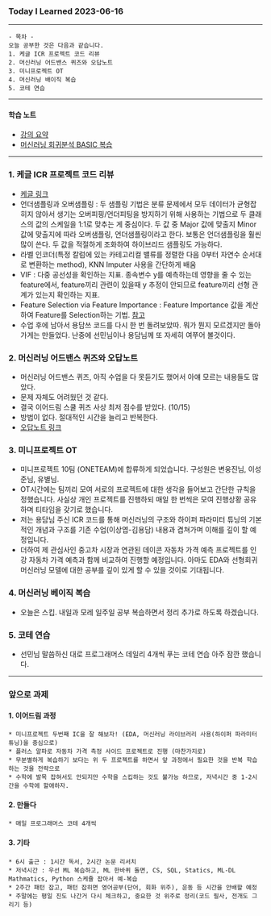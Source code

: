 ### Today I Learned 2023-06-16
---

```
- 목차 -
오늘 공부한 것은 다음과 같습니다. 
1. 케글 ICR 프로젝트 코드 리뷰 
2. 머신러닝 어드밴스 퀴즈와 오답노트
3. 미니프로젝트 OT 
4. 머신러닝 배이직 복습
5. 코테 연습
```
---

#### 학습 노트 
 - [강의 요약](https://www.notion.so/0616-2-a7ac0ae2294b4e0cb33e3b3ed0b708a4)
 - [머신러닝 회귀분석 BASIC 복습](https://www.notion.so/day01-e0bfb6d719104f3d8082f00c43ef53cb)

---
### 1. 케글 ICR 프로젝트 코드 리뷰
 - [케글 링크](https://www.kaggle.com/code/excelx2/yd-baseline-svm-rf-lr-xgb-nn-with-automl)
 - 언더샘플링과 오버샘플링 : 두 샘플링 기법은 분류 문제에서 모두 데이터가 균형잡히지 않아서 생기는 오버피핑/언더피팅을 방지하기 위해 사용하는 기법으로 두 클래스의 값의 스케일을 1:1로 맞추는 게 중심이다. 두 값 중 Major 값에 맞출지 Minor 값에 맞출지에 따라 오버샘플링, 언더샘플링이라고 한다. 보통은 언더샘플링을 훨씬 많이 쓴다. 두 값을 적절하게 조화하여 하이브리드 샘플링도 가능하다. 
 - 라벨 인코더(특정 칼럼에 있는 카테고리컬 밸류를 정렬한 다음 0부터 자연수 순서대로 변환하는 method), KNN Imputer 사용을 간단하게 배움 
 - VIF : 다중 공선성을 확인하는 지표. 종속변수 y를 예측하는데 영향을 줄 수 있는 feature에서, feature끼리 관련이 있을때 y 추정이 안되므로 feature끼리 선형 관계가 있는지 확인하는 지표. 
 - Feature Selection via Feature Importance : Feature Importance 값을 계산하여 Feature를 Selection하는 기법. [참고](https://soohee410.github.io/iml_tree_importance)
 - 수업 후에 남아서 용담쓰 코드를 다시 한 번 돌려보았따. 뭐가 뭔지 모르겠지만 돌아가게는 만들었다. 난중에 선민님이나 용담님께 또 자세히 여쭈어 볼것이다. 

### 2. 머신러닝 어드밴스 퀴즈와 오답노트
 - 머신러닝 어드밴스 퀴즈, 아직 수업을 다 못듣기도 했어서 아얘 모르는 내용들도 많았다.
 - 문제 자체도 어려웠던 것 같다.
 - 결국 이어드림 스쿨 퀴즈 사상 최저 점수를 받았다. (10/15)
 - 방법이 없다. 절대적인 시간을 늘리고 반복한다. 
 - [오답노트 링크](https://www.notion.so/0616-54f4408c37634743a529727f3b541971?pvs=4)

### 3. 미니프로젝트 OT
 - 미니프로젝트 10팀 (ONETEAM)에 합류하게 되었습니다. 구성원은 변웅진님, 이성준님, 유별님.
 - OT시간에는 팀끼리 모여 서로의 프로젝트에 대한 생각을 들어보고 간단한 규칙을 정했습니다. 사실상 개인 프로젝트를 진행하되 매일 한 번씩은 모여 진행상황 공유하며 티타임을 갖기로 했습니다. 
 - 저는 용담님 주신 ICR 코드를 통해 머신러닝의 구조와 하이퍼 파라미터 튜닝의 기본적인 개념과 구조를 기존 수업(이상엽-김용담) 내용과 겹쳐가며 이해를 깊이 할 예정입니다.
 - 더하여 제 관심사인 중고차 시장과 연관된 데이콘 자동차 가격 예측 프로젝트를 인강 자동차 가격 예측과 함께 비교하여 진행할 예정입니다. 아마도 EDA와 선형회귀 머신러닝 모델에 대한 공부를 깊이 있게 할 수 있을 것이로 기대됩니다. 

### 4. 머신러닝 베이직 복습
 - 오늘은 스킵. 내일과 모레 일주일 공부 복습하면서 정리 추가로 하도록 하겠습니다. 

### 5. 코테 연습
 - 선민님 말씀하신 대로 프로그래머스 데일리 4개씩 푸는 코테 연습 아주 잠깐 했습니다.

---

### 앞으로 과제 
#### 1. 이어드림 과정 
    * 미니프로젝트 두번째 IC을 잘 해보자! (EDA, 머신러닝 라이브러리 사용(하이퍼 파라미터 튜닝)을 중심으로)
    * 플러스 알파로 자동차 가격 측정 사이드 프로젝트로 진행 (마찬가지로)
    * 무분별하게 복습하기 보다는 위 두 프로젝트를 하면서 앞 과정에서 필요한 것을 반복 학습하는 것을 전략으로
    * 수학에 발목 잡혀서도 안되지만 수학을 스킵하는 것도 불가능 하므로, 저녁시간 중 1-2시간을 수학에 할애하자. 

#### 2. 만들다
    * 매일 프로그래머스 코테 4개씩

#### 3. 기타
    * 6시 출근 : 1시간 독서, 2시간 논문 리서치 
    * 저녁시간 : 우선 ML 복습하고, ML 한바퀴 돌면, CS, SQL, Statics, ML-DL Mathmatics, Python 스케쥴 잡아서 예-복습
    * 2주간 패턴 잡고, 패턴 잡히면 영어공부(단어, 회화 위주), 운동 등 시간을 안배할 예정
    * 주말에는 평일 진도 나간거 다시 체크하고, 중요한 것 위주로 정리(코드 필사, 전개도 그리기 등)